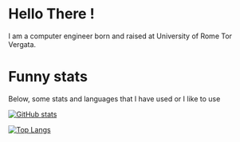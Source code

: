 # Hello There !
I am a computer engineer born and raised at University of Rome Tor Vergata.<br>

# Funny stats
Below, some stats and languages that I have used or I like to use <br>

[![GitHub stats](https://github-readme-stats.vercel.app/api?username=piercirocaliandro&count_private=true&theme=radical)](https://github.com/anuraghazra/github-readme-stats)

[![Top Langs](https://github-readme-stats.vercel.app/api/top-langs/?username=piercirocaliandro&layout=compact&theme=radical&exclude_repo=Music-Learning,Master-s-Degree-Notes)](https://github.com/anuraghazra/github-readme-stats)

